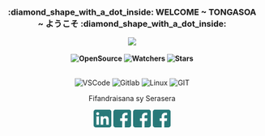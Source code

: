 <div class="rounded-2 mb-2" align="center">
    <h3 align="center">:diamond_shape_with_a_dot_inside: WELCOME ~ TONGASOA ~ ようこそ :diamond_shape_with_a_dot_inside:</h3>
</div>

<p align=center>
  <img src='https://readme-typing-svg.herokuapp.com/?font=cascadia&color=%23059AA9&size=20&duration=6000&center=true&vCenter=true&lines=J%C3%A9r%C3%A9mie+ANDRI%27S+as+Natjay0230'>
<p>

<p align=center>  <strong>
  <img alt='OpenSource' src='https://img.shields.io/badge/OPEN%20-SOURCE-blue?color=047884&style=for-the-badge&logo=Open%20Source%20Initiative&logoColor=%23ffffff'>
  <img alt='Watchers' src='https://img.shields.io/github/watchers/Natjay0230/Natjay0230?color=047884&label=PROFIL%20VIEW&logo=Steelseries&logoColor=%23ffffff&style=for-the-badge'/>
  <img alt='Stars' src='https://img.shields.io/github/stars/Natjay0230?color=047884&label=KINTANA&logo=Apache%20Spark&logoColor=%23ffffff&style=for-the-badge'/>
</strong> 
</br>
</br>
  
<p>
<!--
<div>
  <p align="center">
    <img src="https://github-readme-streak-stats.herokuapp.com?user=rootkit7628&theme=leafy&date_format=j%20M%5B%20Y%5D&ring=047884&sideNums=06ACBD&dates=06ACBD&currStreakNum=08E8FF&currStreakLabel=08E8FF&background=ffffff00&hide_border=true" alt="GitHub Stats" /> <br/><br/>
  </p>
</div>
-->



<p align='center'>
  <img alt='VSCode' src='https://img.shields.io/badge/VSCode-007ACC?style=for-the-badge&logo=Visual%20Studio%20Code&logoColor=white'/>
  <img alt='Gitlab' src='https://img.shields.io/badge/Gitlab-3776AB?style=for-the-badge&logo=gitlab&logoColor=white'/>
  <img alt='Linux' src='https://img.shields.io/badge/Linux-3776AB?style=for-the-badge&logo=linux&logoColor=white'/>
  <img alt='GIT' src='https://img.shields.io/badge/Git-%23F05033.svg?style=for-the-badge&logo=git&logoColor=white'/>
  
  
  
  <br/>

</div>

<p align=center>
  Fifandraisana sy Serasera
</p>


<p align=center>
  <a href="https://www.linkedin.com/in/j%C3%A9r%C3%A9mie-andrianaivo-146108210/"><img height=35 width=35 src="https://github.com/rootkit7628/rootkit7628/blob/main/img/in.png"></a>
  <a href="https://www.facebook.com/jeremie.andri/"><img height=35 width=35 src="https://github.com/rootkit7628/rootkit7628/blob/main/img/facebook.png"></a>
  <a href="https://twitter.com/AndriaJeremie/"><img height=35 width=35 src="https://github.com/rootkit7628/rootkit7628/blob/main/img/facebook.png"></a>
  <a href="https://www.instagram.com/jeremie_yukii/?hl=fr/"><img height=35 width=35 src="https://github.com/rootkit7628/rootkit7628/blob/main/img/facebook.png"></a>
  
</p>
